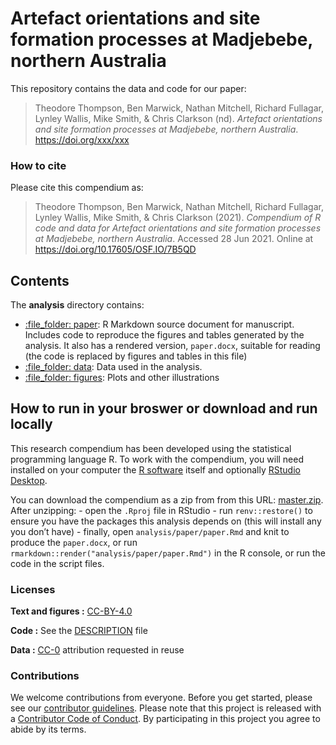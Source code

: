 
<!-- README.md is generated from README.Rmd. Please edit that file -->

# Artefact orientations and site formation processes at Madjebebe, northern Australia

This repository contains the data and code for our paper:

> Theodore Thompson, Ben Marwick, Nathan Mitchell, Richard Fullagar,
> Lynley Wallis, Mike Smith, & Chris Clarkson (nd). *Artefact
> orientations and site formation processes at Madjebebe, northern
> Australia*. <https://doi.org/xxx/xxx>

### How to cite

Please cite this compendium as:

> Theodore Thompson, Ben Marwick, Nathan Mitchell, Richard Fullagar,
> Lynley Wallis, Mike Smith, & Chris Clarkson (2021). *Compendium of R
> code and data for Artefact orientations and site formation processes
> at Madjebebe, northern Australia*. Accessed 28 Jun 2021. Online at
> <https://doi.org/10.17605/OSF.IO/7B5QD>

## Contents

The **analysis** directory contains:

-   [:file\_folder: paper](/analysis/paper): R Markdown source document
    for manuscript. Includes code to reproduce the figures and tables
    generated by the analysis. It also has a rendered version,
    `paper.docx`, suitable for reading (the code is replaced by figures
    and tables in this file)
-   [:file\_folder: data](/analysis/data): Data used in the analysis.
-   [:file\_folder: figures](/analysis/figures): Plots and other
    illustrations

## How to run in your broswer or download and run locally

This research compendium has been developed using the statistical
programming language R. To work with the compendium, you will need
installed on your computer the [R
software](https://cloud.r-project.org/) itself and optionally [RStudio
Desktop](https://rstudio.com/products/rstudio/download/).

You can download the compendium as a zip from from this URL:
[master.zip](/archive/master.zip). After unzipping: - open the `.Rproj`
file in RStudio - run `renv::restore()` to ensure you have the packages
this analysis depends on (this will install any you don’t have) -
finally, open `analysis/paper/paper.Rmd` and knit to produce the
`paper.docx`, or run `rmarkdown::render("analysis/paper/paper.Rmd")` in
the R console, or run the code in the script files.

### Licenses

**Text and figures :**
[CC-BY-4.0](http://creativecommons.org/licenses/by/4.0/)

**Code :** See the [DESCRIPTION](DESCRIPTION) file

**Data :** [CC-0](http://creativecommons.org/publicdomain/zero/1.0/)
attribution requested in reuse

### Contributions

We welcome contributions from everyone. Before you get started, please
see our [contributor guidelines](CONTRIBUTING.md). Please note that this
project is released with a [Contributor Code of Conduct](CONDUCT.md). By
participating in this project you agree to abide by its terms.
